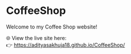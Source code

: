 # CoffeeShop
Welcome to my Coffee Shop website!

🌐 View the live site here:  
👉 https://adityasakhuja18.github.io/CoffeeShop/
